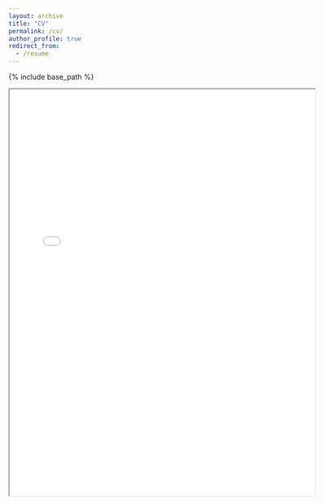 ```yaml
---
layout: archive
title: "CV"
permalink: /cv/
author_profile: true
redirect_from:
  - /resume
---
```


{% include base_path %}

<iframe src="/images/Resume_Mathieu_Molina.pdf" width="600px" height="800px" />

Publications
======
  <ul>{% for post in site.publications reversed %}
    {% include archive-single-cv.html %}
  {% endfor %}</ul>

  
Teaching
======
  Teaching assistant for ‘Data Science’ course at Mines Paris, 2022 and 2023 
